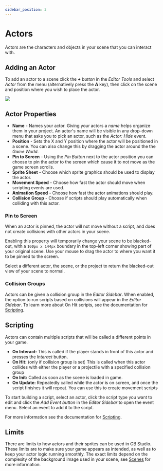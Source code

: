 ```yaml
---
sidebar_position: 3
---
```


# Actors

Actors are the characters and objects in your scene that you can interact with.

## Adding an Actor
To add an actor to a scene click the _**+** button_ in the _Editor Tools_ and select _Actor_ from the menu (alternatively press the **A** key), then click on the scene and position where you wish to place the actor.

<img src="/img/screenshots/add-actor.gif" style={{width:300}} />

## Actor Properties
- **Name** - Names your actor. Giving your actors a *name* helps organize them in your project. An actor's name will be visible in any drop-down menu that asks you to pick an actor, such as the *Actor: Hide* event.
- **Position** - Sets the X and Y position where the actor will be positioned in a scene. You can also change this by dragging the actor around the the _Game World_.
- **Pin to Screen** - Using the _Pin Button_ next to the actor position you can choose to pin the actor to the screen which cause it to not move as the game screen scrolls.
- **Sprite Sheet** - Choose which sprite graphics should be used to display the actor.
- **Movement Speed** - Choose how fast the actor should move when scripting events are used.
- **Animation Speed** - Choose how fast the actor animations should play.
- **Collision Group** - Choose if scripts should play automatically when colliding with this actor.

### Pin to Screen
When an actor is pinned, the actor will not move without a script, and does not create collisions with other actors in your scene.

Enabling this property will temporarily change your scene to be blacked-out, with a ``160px x 144px`` boundary in the top-left corner showing part of your original scene. Use your mouse to drag the actor to where you want it to be pinned to the screen.

Select a different actor, the scene, or the project to return the blacked-out view of your scene to normal.

### Collision Groups
Actors can be given a collision group in the _Editor Sidebar_. When enabled, the option to run scripts based on collisions will appear in the _Editor Sidebar_. To learn more about On Hit scripts, see the documentation for [Scripting](/docs/scripting).

## Scripting
Actors can contain multiple scripts that will be called a different points in your game.

- **On Interact:** This is called if the player stands in front of this actor and presses the _Interact_ button.
- **On Hit:** (only if collision group is set) This is called when this actor collides with either the player or a projectile with a specified collision group
- **On Init:** Called as soon as the scene is loaded in game.
- **On Update:** Repeatedly called while the actor is on screen, and once the script finishes it will repeat. You can use this to create movement scripts

To start building a script, select an actor, click the script type you want to edit and click the _Add Event button_ in the _Editor Sidebar_ to open the event menu. Select an event to add it to the script.

For more information see the documentation for [Scripting](/docs/scripting).

## Limits
There are limits to how actors and their sprites can be used in GB Studio. These limits are to make sure your game appears as intended, as well as to keep your actor logic running smoothly. The exact limits depend on the complexity of the background image used in your scene, see [Scenes](/docs/scenes/#actor-limits) for more information.
